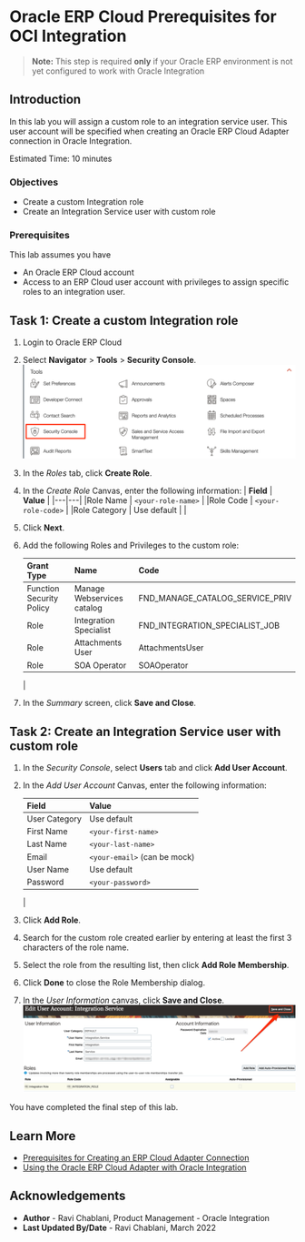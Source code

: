 # Oracle ERP Cloud Prerequisites for OCI Integration

> **Note:** This step is required **only** if your Oracle ERP environment is not yet configured to work with Oracle Integration

## Introduction
In this lab you will assign a custom role to an integration service user. This user account will be specified when creating an Oracle ERP Cloud Adapter connection in Oracle Integration.

Estimated Time: 10 minutes

### Objectives
* Create a custom Integration role
* Create an Integration Service user with custom role


### Prerequisites
This lab assumes you have
* An Oracle ERP Cloud account
* Access to an ERP Cloud user account with privileges to assign specific roles to an integration user. 


## Task 1: Create a custom Integration role

1. Login to Oracle ERP Cloud

2. Select **Navigator** > **Tools** > **Security Console**.
    ![Open Security Console](images/erp-open-security-console.png)

3. In the *Roles* tab, click **Create Role**. 

4. In the *Create Role* Canvas, enter the following information:
    | **Field**  | **Value** |
    |---|---|
    |Role Name | `<your-role-name>` |
    |Role Code | `<your-role-code>` |
    |Role Category | Use default |
    |    

5. Click **Next**.

6. Add the following Roles and Privileges to the custom role:

    | Grant Type | Name | Code |
    | ---- | ---- | ---- |
    | Function Security Policy | Manage Webservices catalog | FND_MANAGE_CATALOG_SERVICE_PRIV
    | Role | Integration Specialist | FND_INTEGRATION_SPECIALIST_JOB
    | Role | Attachments User | AttachmentsUser |
    | Role | SOA Operator | SOAOperator |FND_MANAGE_CATALOG_SERVICE_PRIV | 
    | 


7. In the *Summary* screen, click **Save and Close**.

## Task 2: Create an Integration Service user with custom role

1. In the *Security Console*, select **Users** tab and click **Add User Account**.

2.  In the *Add User Account* Canvas, enter the following information:

    | **Field**  | **Value** |
    |---|---|
    |User Category | Use default |
    |First Name | `<your-first-name>` |
    |Last Name	 | `<your-last-name>` |
    |Email | `<your-email>` (can be mock)|
    |User Name | Use default |
    |Password | `<your-password>` |
    |

3. Click **Add Role**.

4. Search for the custom role created earlier by entering at least the first 3 characters of the role name. 

5. Select the role from the resulting list, then click **Add Role Membership**. 

6. Click **Done** to close the Role Membership dialog. 

7. In the *User Information* canvas, click **Save and Close**.
    ![Save user with added role](images/erp-user-with-roles.png)


You have completed the final step of this lab.

## Learn More
* [Prerequisites for Creating an ERP Cloud Adapter Connection](https://docs.oracle.com/en/cloud/paas/integration-cloud/erp-adapter/prerequisites-creating-connection.html)
* [Using the Oracle ERP Cloud Adapter with Oracle Integration
](https://docs.oracle.com/en/cloud/paas/integration-cloud/erp-adapter)

## Acknowledgements
* **Author** - Ravi Chablani, Product Management - Oracle Integration
* **Last Updated By/Date** - Ravi Chablani, March 2022